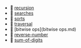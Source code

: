 * 📂 [recursion](recursion)
* 📂 [searches](searches)
* 📂 [sorts](sorts)
* 📂 [traversal](traversal)
* 📄 [bitwise ops](bitwise ops.md)
* 📄 [reverse-number](reverse-number.md)
* 📄 [sum-of-digits](sum-of-digits.md)

